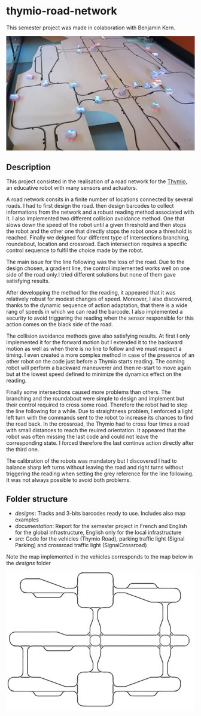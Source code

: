 # thymio-road-network
This semester project was made in colaboration with Benjamin Kern.

![thymio-road-network](https://github.com/loicdubois/thymio-road-network/blob/main/documentation/thymio-road-network.jpg)

## Description
This project consisted in the realisation of a road network for the [Thymio](https://www.thymio.org/), an educative robot with many sensors and actuators.

A road network consits in a finite number of locations connected by several roads. I had to first design the road. then design barcodes to collect informations from the network and a robust reading method associated with it. I also implemented two different collision avoidance method. One that slows down the speed of the robot until a given threshold and then stops the robot and the other one that directly stops the robot once a threshold is reached. Finally we deigned four different type of intersections branching, roundabout, location and crossroad. Each intersection requires a specific control sequence to fulfil the choice made by the robot.

The main issue for the line following was the loss of the road. Due to the design chosen, a gradient line, the control implemented works well on one side of the road only.I tried different solutions but none of them gave satisfying results.

After developping the method for the reading, it appeared that it was relatively robust for modest changes of speed. Moreover, I also discovered, thanks to the dynamic sequence of action adaptation, that there is a wide rang of speeds in which we can read the barcode. I also implemented a security to avoid triggering the reading when the sensor responsible for this action comes on the black side of the road.

The collision avoidance methods gave also satisfying results. At first I only implemented it for the forward motion but I extended it to the backward motion as well as when there is no line to follow and we must respect a timing. I even created a more complex method in case of the presence of an other robot on the code just before a Thymio starts reading. The coming robot will perform a backward maneuverer and then re-start to move again but at the lowest speed defined to minimize the dynamics effect on the reading.

Finally some intersections caused more problems than others. The branching and the roundabout were simple to design and implement but their control required to cross some road. Therefore the robot had to stop the line following for a while. Due to straightness problem, I enforced a light left turn with the commands sent to the robot to increase its chances to find the road back. In the crossroad, the Thymio had to cross four times a road with small distances to reach the reuired orientation. It appeared that the robot was often missing the last code and could not leave the corresponding state. I forced therefore the last continue action directly after the third one.

The calibration of the robots was mandatory but I discovered I had to balance sharp left turns without leaving the road and right turns without triggering the reading when setting the grey reference for the line following. It was not always possible to avoid both problems.

## Folder structure
- _designs_: Tracks and 3-bits barcodes ready to use. Includes also map examples
- _documentation_: Report for the semester project in French and English for the global infrastructure, English only for the local infrastructure
- _src_: Code for the vehicles (Thymio Road), parking traffic light (Signal Parking) and crossroad traffic light (SignalCrossroad)

Note the map implemented in the vehicles corresponds to the map below in the _designs_ folder

![network](https://github.com/loicdubois/thymio-road-network/blob/main/designs/maps/map3.jpg)
